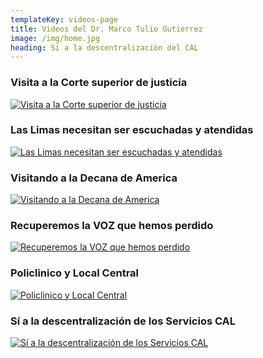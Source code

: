 ```yaml
---
templateKey: videos-page
title: Videos del Dr. Marco Tulio Gutierrez
image: /img/home.jpg
heading: Si a la descentralización del CAL
---
```


### Visita a la Corte superior de justicia

[![Visita a la Corte superior de justicia](https://img.youtube.com/vi/TNdeDbg5puI/0.jpg)](https://youtu.be/TNdeDbg5puI?t=0s "Visita a la Corte superior de justicia")


### Las Limas necesitan ser escuchadas y atendidas

[![Las Limas necesitan ser escuchadas y atendidas](https://img.youtube.com/vi/DxU9Thehv14/0.jpg)](https://youtu.be/DxU9Thehv14?t=0s "Las Limas necesitan ser escuchadas y atendidas")

### Visitando a la Decana de America

[![Visitando a la Decana de America](https://img.youtube.com/vi/g-ajbzJNhZg/0.jpg)](https://youtu.be/g-ajbzJNhZg?t=0s "Visitando a la Decana de America")

### Recuperemos la VOZ que hemos perdido

[![Recuperemos la VOZ que hemos perdido](https://img.youtube.com/vi/ln1Jj-4DxZg/0.jpg)](https://youtu.be/ln1Jj-4DxZg?t=0s "Recuperemos la VOZ que hemos perdido")

### Policlinico y Local Central

[![Policlinico y Local Central](https://img.youtube.com/vi/cRsKL7wKllY/0.jpg)](https://youtu.be/cRsKL7wKllY?t=0s "Policlinico y Local Central")

### Sí a la descentralización de los Servicios CAL

[![Sí a la descentralización de los Servicios CAL](https://img.youtube.com/vi/MFBP_7z9KWI/0.jpg)](https://youtu.be/MFBP_7z9KWI?t=0s "Sí a la descentralización de los Servicios CAL")



<!-- 
subheading: .
mainpitch:
  title: Videos del Dr. Marco Tulio Gutierrez
  description: >
    Kaldi is the coffee store for everyone who believes that great coffee
    shouldn't just taste good, it should do good too. We source all of our beans
    directly from small scale sustainable farmers and make sure part of the
    profits are reinvested in their communities.
description: >-
  La propuesta de la lista Nº7 es la DESCENTRALIZACIÓN DE LOS SERVICIOS y que el Colegio, desde hace algunos años silencioso frente a los problemas político-constitucionales y la formación de las leyes, recupere su condición de voz firme y serena como conciencia jurídica de sociedad.
  Mis 50 años en el voluntariado, 40 en el municipalismo y la gestión pública, 22 como profesor universitario y 20 en la actividad gremial en nuestro Colegio, me han enseñado a escuchar a todos y aprender de todos, y a la vez ser firme en las decisiones que adopto y a cumplir lo que prometo.
  Aspiro a ser el Decano de Descentralización y porque #TUMECONOCES, firmo este compromiso de cumplir con mi Plan de Gobierno 2020-2021.
intro:
  blurbs:
    - text: >
        1. Centros de servicios integrales – SCI en Lima Norte, Sur, Este y centro
    - text: >
        2. Mi bono académico
    - text: >
        3. App CAL
    - text: >
        4. Conversión del policlínico en el centro de servicios especiales de imagenología
    - text: >
        5. Cuponera CAL
    - text: >
        6. Centro de asesoramiento Mario Alzamora Valdez
    - text: >
        7. Recuperación del rol del colegio como conciencia de la sociedad
  heading: What we offer
  description: >
    Kaldi is the ultimate spot for coffee lovers who want to learn about their
    java’s origin and support the farmers that grew it. We take coffee
    production, roasting and brewing seriously and we’re glad to pass that
    knowledge to anyone. This is an edit via identity...
main:
  heading: Great coffee with no compromises
  description: >
    We hold our coffee to the highest standards from the shrub to the cup.
    That’s why we’re meticulous and transparent about each step of the coffee’s
    journey. We personally visit each farm to make sure the conditions are
    optimal for the plants, farmers and the local environment.
  image1:
    alt: A close-up of a paper filter filled with ground coffee
    image: /img/products-grid3.jpg
  image2:
    alt: A green cup of a coffee on a wooden table
    image: /img/products-grid2.jpg
  image3:
    alt: Coffee beans
    image: /img/products-grid1.jpg
--- -->
